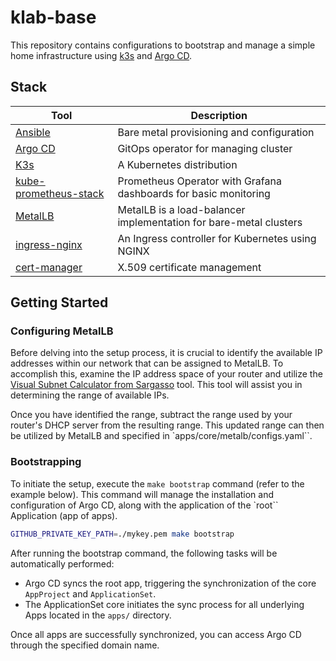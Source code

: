 # klab-base

This repository contains configurations to bootstrap and manage a simple home infrastructure using [k3s](https://k3s.io/) and [Argo CD](https://argo-cd.readthedocs.io/en/stable/).

## Stack

| Tool                                                              | Description                                                       |
| ----------------------------------------------------------------- | ----------------------------------------------------------------- |
| [Ansible](https://ansible.com)                                    | Bare metal provisioning and configuration                         |
| [Argo CD](https://argo-cd.readthedocs.io)                         | GitOps operator for managing cluster                              |
| [K3s](https://k3s.io)                                             | A Kubernetes distribution                                         |
| [kube-prometheus-stack](https://github.com/prometheus-community/) | Prometheus Operator with Grafana dashboards for basic monitoring  |
| [MetalLB](https://metallb.universe.tf/)                           | MetalLB is a load-balancer implementation for bare-metal clusters |
| [ingress-nginx](https://github.com/kubernetes/ingress-nginx)      | An Ingress controller for Kubernetes using NGINX                  |
| [cert-manager](https://cert-manager.io/)                          | X.509 certificate management                                      |

## Getting Started

### Configuring MetalLB

Before delving into the setup process, it is crucial to identify the available IP addresses within our network that can be assigned to MetalLB. To accomplish this, examine the IP address space of your router and utilize the [Visual Subnet Calculator from Sargasso](https://www.davidc.net/sites/default/subnets/subnets.html) tool. This tool will assist you in determining the range of available IPs.

Once you have identified the range, subtract the range used by your router's DHCP server from the resulting range. This updated range can then be utilized by MetalLB and specified in `apps/core/metalb/configs.yaml``.

### Bootstrapping

To initiate the setup, execute the `make bootstrap` command (refer to the example below). This command will manage the installation and configuration of Argo CD, along with the application of the `root`` Application (app of apps).

```sh
GITHUB_PRIVATE_KEY_PATH=./mykey.pem make bootstrap
```

After running the bootstrap command, the following tasks will be automatically performed:

- Argo CD syncs the root app, triggering the synchronization of the core `AppProject` and `ApplicationSet`.
- The ApplicationSet core initiates the sync process for all underlying Apps located in the `apps/` directory.

Once all apps are successfully synchronized, you can access Argo CD through the specified domain name.
